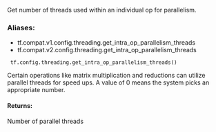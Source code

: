 Get number of threads used within an individual op for parallelism.
### Aliases:
- tf.compat.v1.config.threading.get_intra_op_parallelism_threads
- tf.compat.v2.config.threading.get_intra_op_parallelism_threads

```
 tf.config.threading.get_intra_op_parallelism_threads()
```
Certain operations like matrix multiplication and reductions can utilize parallel threads for speed ups. A value of 0 means the system picks an appropriate number.
#### Returns:
Number of parallel threads
